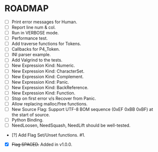 # ROADMAP

- [ ] Print error messages for Human.
- [ ] Report line num & col.
- [ ] Run in VERBOSE mode.
- [ ] Performance test.
- [ ] Add traverse functions for Tokens.
- [ ] Callbacks for P4_Token.
- [ ] INI parser example.
- [ ] Add Valgrind to the tests.
- [ ] New Expression Kind: Numeric.
- [ ] New Expression Kind: CharacterSet.
- [ ] New Expression Kind: Complement.
- [ ] New Expression Kind: Panic.
- [ ] New Expression Kind: BackReference.
- [ ] New Expression Kind: Function.
- [ ] Stop on first error v/s Recover from Panic.
- [ ] Allow replacing malloc/free functions.
- [ ] New Source Flag: Support UTF-8 BOM sequence (0xEF 0xBB 0xBF) at the start of source.
- [ ] Python Binding.
- [ ] NeedLoosen, NeedSquash, NeedLift should be well-tested.
- [?] Add Flag Set/Unset functions. #1.
- [x] ~~Flag SPACED.~~ Added in v1.0.0.
